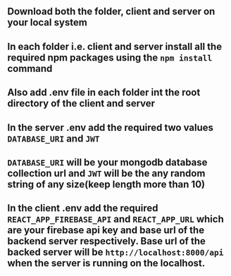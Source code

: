 ## Download both the folder, client and server on your local system
## In each folder i.e. client and server install all the required npm packages using the `npm install` command
## Also add .env file in each folder int the root directory of the client and server
## In the server .env add the required two values `DATABASE_URI` and `JWT`
## `DATABASE_URI` will be your mongodb database collection url and `JWT` will be the any random string of any size(keep length more than 10)
## In the client .env add the required `REACT_APP_FIREBASE_API` and `REACT_APP_URL` which are your firebase api key and base url of the backend server respectively. Base url of the backed server will be `http://localhost:8000/api` when the server is running on the localhost.
